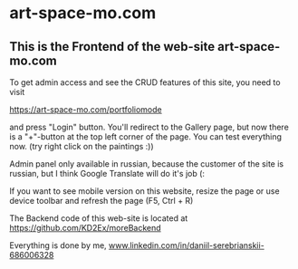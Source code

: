 # art-space-mo.com
## This is the Frontend of the web-site art-space-mo.com

To get admin access and see the CRUD features of this site, you need to visit 

https://art-space-mo.com/portfoliomode 

and press "Login" button. You'll redirect to the Gallery page, but now there is a "+"-button at the top left corner of the page. You can test everything now. (try right click on the paintings :))

Admin panel only available in russian, because the customer of the site is russian, but I think Google Translate will do it's job (:

If you want to see mobile version on this website, resize the page or use device toolbar and refresh the page (F5, Ctrl + R)

The Backend code of this web-site is located at https://github.com/KD2Ex/moreBackend

Everything is done by me, www.linkedin.com/in/daniil-serebrianskii-686006328
